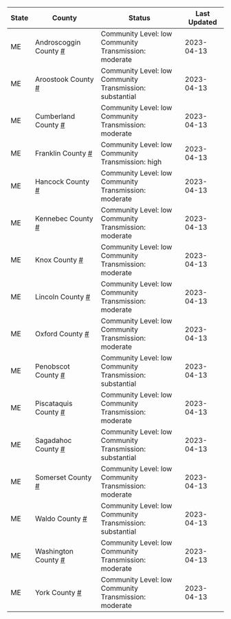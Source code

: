 State | County | Status | Last Updated
--- | --- | --- | --- 
ME | Androscoggin County <a href="#androscoggin_county">#</a> | <a name="androscoggin_county"></a>Community Level: low<br/>Community Transmission: moderate | 2023-04-13
ME | Aroostook County <a href="#aroostook_county">#</a> | <a name="aroostook_county"></a>Community Level: low<br/>Community Transmission: substantial | 2023-04-13
ME | Cumberland County <a href="#cumberland_county">#</a> | <a name="cumberland_county"></a>Community Level: low<br/>Community Transmission: moderate | 2023-04-13
ME | Franklin County <a href="#franklin_county">#</a> | <a name="franklin_county"></a>Community Level: low<br/>Community Transmission: high | 2023-04-13
ME | Hancock County <a href="#hancock_county">#</a> | <a name="hancock_county"></a>Community Level: low<br/>Community Transmission: moderate | 2023-04-13
ME | Kennebec County <a href="#kennebec_county">#</a> | <a name="kennebec_county"></a>Community Level: low<br/>Community Transmission: moderate | 2023-04-13
ME | Knox County <a href="#knox_county">#</a> | <a name="knox_county"></a>Community Level: low<br/>Community Transmission: moderate | 2023-04-13
ME | Lincoln County <a href="#lincoln_county">#</a> | <a name="lincoln_county"></a>Community Level: low<br/>Community Transmission: moderate | 2023-04-13
ME | Oxford County <a href="#oxford_county">#</a> | <a name="oxford_county"></a>Community Level: low<br/>Community Transmission: moderate | 2023-04-13
ME | Penobscot County <a href="#penobscot_county">#</a> | <a name="penobscot_county"></a>Community Level: low<br/>Community Transmission: substantial | 2023-04-13
ME | Piscataquis County <a href="#piscataquis_county">#</a> | <a name="piscataquis_county"></a>Community Level: low<br/>Community Transmission: moderate | 2023-04-13
ME | Sagadahoc County <a href="#sagadahoc_county">#</a> | <a name="sagadahoc_county"></a>Community Level: low<br/>Community Transmission: substantial | 2023-04-13
ME | Somerset County <a href="#somerset_county">#</a> | <a name="somerset_county"></a>Community Level: low<br/>Community Transmission: moderate | 2023-04-13
ME | Waldo County <a href="#waldo_county">#</a> | <a name="waldo_county"></a>Community Level: low<br/>Community Transmission: substantial | 2023-04-13
ME | Washington County <a href="#washington_county">#</a> | <a name="washington_county"></a>Community Level: low<br/>Community Transmission: moderate | 2023-04-13
ME | York County <a href="#york_county">#</a> | <a name="york_county"></a>Community Level: low<br/>Community Transmission: moderate | 2023-04-13
